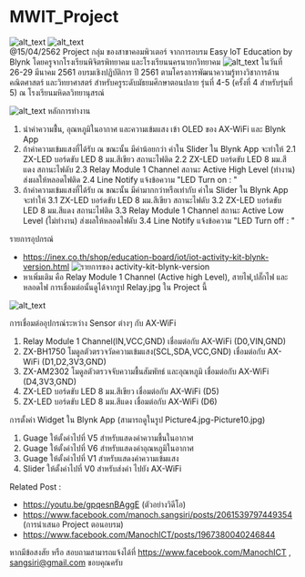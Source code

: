 # MWIT_Project
![alt_text](https://img.shields.io/badge/Compatible-ArduinoIDE-green.svg "bulidpassing")
![alt_text](https://img.shields.io/badge/Support-ESP8266-blue.svg "bulidpassing")<br>
@15/04/2562
Project กลุ่ม ของสาขาคอมพิวเตอร์ จากการอบรม Easy loT Education by Blynk
โดยครูจากโรงเรียนพิจิตรพิทยาคม และโรงเรียนนครนายกวิทยาคม
![alt_text](https://sv1.picz.in.th/images/2019/04/14/tFsnO9.jpg)
ในวันที่ 26-29 มีนาคม 2561 อบรมเชิงปฏิบัติการ ปี 2561 ตามโครงการพัฒนาความรู้ทางวิชาการด้านคณิตศาสตร์ และวิทยาศาสตร์ สำหรับครูระดับมัธยมศึกษาตอนปลาย รุ่นที่ 4-5 (ครั้งที่ 4 สำหรับรุ่นที่ 5) ณ โรงเรียนมหิดลวิทยานุสรณ์

![alt_text](https://sv1.picz.in.th/images/2019/04/14/tFsHzb.jpg)
หลักการทำงาน
1. นำค่าความชื้่น, อุณหภูมิในอากาศ และความเข้มแสง เข้า OLED ของ AX-WiFi และ Blynk App
2. ถ้าค่าความเข้มแสงที่ได้รับ ณ ขณะนั้น มีค่าน้อยกว่า ค่าใน Slider ใน Blynk App จะทำให้
  2.1 ZX-LED บอร์ดขับ LED 8 มม.สีเขียว สถานะไฟติด
  2.2 ZX-LED บอร์ดขับ LED 8 มม.สีแดง สถานะไฟดับ
  2.3 Relay Module 1 Channel สถานะ Active High Level (ทำงาน) ส่งผลให้หลอดไฟติด
  2.4 Line Notify แจ้งข้อความ "LED Turn on : "
3. ถ้าค่าความเข้มแสงที่ได้รับ ณ ขณะนั้น มีค่ามากกว่าหรือเท่ากับ ค่าใน Slider ใน Blynk App จะทำให้
  3.1 ZX-LED บอร์ดขับ LED 8 มม.สีเขียว สถานะไฟดับ
  3.2 ZX-LED บอร์ดขับ LED 8 มม.สีแดง สถานะไฟติด
  3.3 Relay Module 1 Channel สถานะ Active Low Level (ไม่ทำงาน) ส่งผลให้หลอดไฟดับ
  3.4 Line Notify แจ้งข้อความ "LED Turn off : "

รายการอุปกรณ์
- https://inex.co.th/shop/education-board/iot/iot-activity-kit-blynk-version.html
![รายการของ activity-kit-blynk-version](https://sv1.picz.in.th/images/2019/04/14/tFs6kD.jpg)
- หาเพิ่มเติม คือ Relay Module 1 Channel (Active high Level), สายไฟ,ปลั๊กไฟ และหลอดไฟ การเชื่อมต่อนั้นดูได้จากรูป Relay.jpg ใน Project นี้

![alt_text](https://sv1.picz.in.th/images/2019/04/14/tFsyaZ.jpg)

การเชื่อมต่ออุปกรณ์ระหว่าง Sensor ต่างๆ กับ AX-WiFi
1. Relay Module 1 Channel(IN,VCC,GND) เชื่อมต่อกับ AX-WiFi (D0,VIN,GND)
2. ZX-BH1750 โมดูลตัวตรวจวัดความเข้มแสง(SCL,SDA,VCC,GND) เชื่อมต่อกับ AX-WiFi (D1,D2,3V3,GND)
3. ZX-AM2302 โมดูลตัวตรวจจับความชื้นสัมพัทธ์ และอุณหภูมิ เชื่อมต่อกับ AX-WiFi (D4,3V3,GND)
4. ZX-LED บอร์ดขับ LED 8 มม.สีเขียว เชื่อมต่อกับ AX-WiFi (D5)
5. ZX-LED บอร์ดขับ LED 8 มม.สีแดง เชื่อมต่อกับ AX-WiFi (D6)

การตั้งค่า Widget ใน Blynk App (สามารถดูในรูป Picture4.jpg-Picture10.jpg)
1. Guage ให้ตั้งค่าไปที่ V5 สำหรับแสดงค่าความชื้นในอากาศ
2. Guage ให้ตั้งค่าไปที่ V6 สำหรับแสดงค่าอุณหภูมิในอากาศ
3. Guage ให้ตั้งค่าไปที่ V1 สำหรับแสดงค่าความเข้มแสง
4. Slider ให้ตั้งค่าไปที่ V0 สำหรับส่งค่า ไปยัง AX-WiFi

Related Post :
- https://youtu.be/gpqesnBAggE (ตัวอย่างวิดีโอ)
- https://www.facebook.com/manoch.sangsiri/posts/2061539797449354 (การนำเสนอ Project ตอนอบรม)
- https://www.facebook.com/ManochICT/posts/1967380040246844

หากมีข้อสงสัย หรือ สอบถามสามารถแจ้งได้ที่ https://www.facebook.com/ManochICT , sangsiri@gmail.com ขอบคุณครับ
